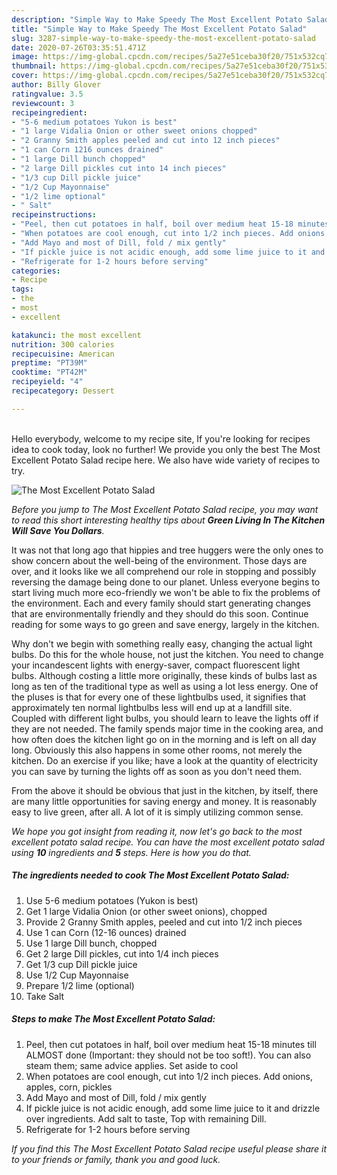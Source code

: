 ```yaml
---
description: "Simple Way to Make Speedy The Most Excellent Potato Salad"
title: "Simple Way to Make Speedy The Most Excellent Potato Salad"
slug: 3287-simple-way-to-make-speedy-the-most-excellent-potato-salad
date: 2020-07-26T03:35:51.471Z
image: https://img-global.cpcdn.com/recipes/5a27e51ceba30f20/751x532cq70/the-most-excellent-potato-salad-recipe-main-photo.jpg
thumbnail: https://img-global.cpcdn.com/recipes/5a27e51ceba30f20/751x532cq70/the-most-excellent-potato-salad-recipe-main-photo.jpg
cover: https://img-global.cpcdn.com/recipes/5a27e51ceba30f20/751x532cq70/the-most-excellent-potato-salad-recipe-main-photo.jpg
author: Billy Glover
ratingvalue: 3.5
reviewcount: 3
recipeingredient:
- "5-6 medium potatoes Yukon is best"
- "1 large Vidalia Onion or other sweet onions chopped"
- "2 Granny Smith apples peeled and cut into 12 inch pieces"
- "1 can Corn 1216 ounces drained"
- "1 large Dill bunch chopped"
- "2 large Dill pickles cut into 14 inch pieces"
- "1/3 cup Dill pickle juice"
- "1/2 Cup Mayonnaise"
- "1/2 lime optional"
- " Salt"
recipeinstructions:
- "Peel, then cut potatoes in half, boil over medium heat 15-18 minutes till ALMOST done (Important: they should not be too soft!). You can also steam them; same advice applies. Set aside to cool"
- "When potatoes are cool enough, cut into 1/2 inch pieces. Add onions, apples, corn, pickles"
- "Add Mayo and most of Dill, fold / mix gently"
- "If pickle juice is not acidic enough, add some lime juice to it and drizzle over ingredients. Add salt to taste, Top with remaining Dill."
- "Refrigerate for 1-2 hours before serving"
categories:
- Recipe
tags:
- the
- most
- excellent

katakunci: the most excellent 
nutrition: 300 calories
recipecuisine: American
preptime: "PT39M"
cooktime: "PT42M"
recipeyield: "4"
recipecategory: Dessert

---
```

<br>
Hello everybody, welcome to my recipe site, If you're looking for recipes idea to cook today, look no further! We provide you only the best The Most Excellent Potato Salad recipe here. We also have wide variety of recipes to try.
<br>


![The Most Excellent Potato Salad](https://img-global.cpcdn.com/recipes/5a27e51ceba30f20/751x532cq70/the-most-excellent-potato-salad-recipe-main-photo.jpg)

<i>Before you jump to The Most Excellent Potato Salad recipe, you may want to read this short interesting healthy tips about 
<strong>Green Living In The Kitchen Will Save You Dollars</strong>.</i>
</br>

It was not that long ago that hippies and tree huggers were the only ones to show concern about the well-being of the environment. Those days are over, and it looks like we all comprehend our role in stopping and possibly reversing the damage being done to our planet. Unless everyone begins to start living much more eco-friendly we won't be able to fix the problems of the environment. Each and every family should start generating changes that are environmentally friendly and they should do this soon. Continue reading for some ways to go green and save energy, largely in the kitchen.

Why don't we begin with something really easy, changing the actual light bulbs. Do this for the whole house, not just the kitchen. You need to change your incandescent lights with energy-saver, compact fluorescent light bulbs. Although costing a little more originally, these kinds of bulbs last as long as ten of the traditional type as well as using a lot less energy. One of the pluses is that for every one of these lightbulbs used, it signifies that approximately ten normal lightbulbs less will end up at a landfill site. Coupled with different light bulbs, you should learn to leave the lights off if they are not needed. The family spends major time in the cooking area, and how often does the kitchen light go on in the morning and is left on all day long. Obviously this also happens in some other rooms, not merely the kitchen. Do an exercise if you like; have a look at the quantity of electricity you can save by turning the lights off as soon as you don't need them.

From the above it should be obvious that just in the kitchen, by itself, there are many little opportunities for saving energy and money. It is reasonably easy to live green, after all. A lot of it is simply utilizing common sense.


<i>We hope you got insight from reading it, now let's go back to the most excellent potato salad recipe. You can have the most excellent potato salad using <strong>10</strong> ingredients and <strong>5</strong> steps. Here is how you do that.
</i>

##### The ingredients needed to cook The Most Excellent Potato Salad:

1. Use 5-6 medium potatoes (Yukon is best)
1. Get 1 large Vidalia Onion (or other sweet onions), chopped
1. Provide 2 Granny Smith apples, peeled and cut into 1/2 inch pieces
1. Use 1 can Corn (12-16 ounces) drained
1. Use 1 large Dill bunch, chopped
1. Get 2 large Dill pickles, cut into 1/4 inch pieces
1. Get 1/3 cup Dill pickle juice
1. Use 1/2 Cup Mayonnaise
1. Prepare 1/2 lime (optional)
1. Take  Salt


##### Steps to make The Most Excellent Potato Salad:

1. Peel, then cut potatoes in half, boil over medium heat 15-18 minutes till ALMOST done (Important: they should not be too soft!). You can also steam them; same advice applies. Set aside to cool
1. When potatoes are cool enough, cut into 1/2 inch pieces. Add onions, apples, corn, pickles
1. Add Mayo and most of Dill, fold / mix gently
1. If pickle juice is not acidic enough, add some lime juice to it and drizzle over ingredients. Add salt to taste, Top with remaining Dill.
1. Refrigerate for 1-2 hours before serving


<i>If you find this The Most Excellent Potato Salad recipe useful please share it to your friends or family, thank you and good luck.</i>
